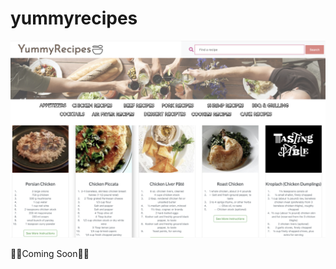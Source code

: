 # yummyrecipes
<img src='./recipes.png' title='Main-image' width='' alt='Main-image' />



🚀🚀Coming Soon🚀🚀
